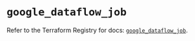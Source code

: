 # `google_dataflow_job`

Refer to the Terraform Registry for docs: [`google_dataflow_job`](https://registry.terraform.io/providers/hashicorp/google/5.35.0/docs/resources/dataflow_job).
